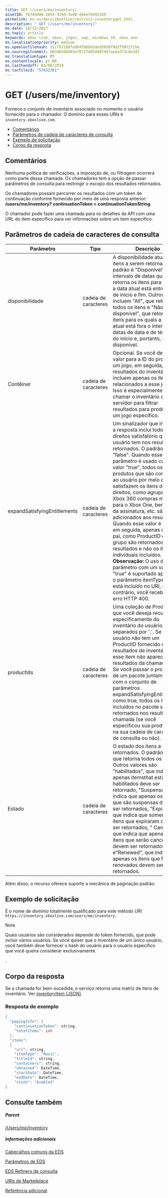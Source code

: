 ```yaml
---
title: GET (/users/me/inventory)
assetID: 7b74dd08-2854-319d-3ed0-ddee75d922b9
permalink: en-us/docs/xboxlive/rest/uri-inventoryget.html
description: " GET (/users/me/inventory)"
ms.date: 10/12/2017
ms.topic: article
keywords: xbox live, xbox, jogos, uwp, windows 10, xbox one
ms.localizationpriority: medium
ms.openlocfilehash: 31c787108fad84f06b02ded3958f9d2f99727cbe
ms.sourcegitcommit: b034650b684a767274d5d88746faeea373c8e34f
ms.translationtype: MT
ms.contentlocale: pt-BR
ms.lasthandoff: 03/06/2019
ms.locfileid: "57632201"
---
```

# <a name="get-usersmeinventory"></a>GET (/users/me/inventory)
Fornece o conjunto de inventário associado no momento o usuário fornecido para o chamador.
O domínio para esses URIs é `inventory.xboxlive.com`.

  * [Comentários](#ID4EV)
  * [Parâmetros de cadeia de caracteres de consulta](#ID4EHB)
  * [Exemplo de solicitação](#ID4EDE)
  * [Corpo da resposta](#ID4ERE)

<a id="ID4EV"></a>


## <a name="remarks"></a>Comentários

Nenhuma política de verificações, a imposição de, ou filtragem ocorrerá como parte dessa chamada. Os chamadores tem a opção de passar parâmetros de consulta para restringir o escopo dos resultados retornados.

Os chamadores possam percorrer os resultados com um token de continuação conforme fornecido por meio de uma resposta anterior: **/users/me/inventory? continuationToken = continuationTokenString**.

O chamador pode fazer uma chamada para os detalhes da API com uma URL do item específico para ver informações sobre um item específico.

<a id="ID4EHB"></a>


## <a name="query-string-parameters"></a>Parâmetros de cadeia de caracteres de consulta

| Parâmetro| Tipo| Descrição|
| --- | --- | --- |
| disponibilidade| cadeia de caracteres| A disponibilidade atual de itens a serem retornados. O padrão é "Disponível" intervalo de datas que retorna os itens para os quais a data atual está entre a data de início e fim. Outros valores incluem "All", que retorna todos os itens e "Não disponível", que retorna os itens para os quais a data atual está fora o intervalo de datas de data e de término do início e, portanto, não está disponível. |
| Contêiner| cadeia de caracteres| Opcional. Se você definir o valor para a ID do produto de um jogo, em seguida, os resultados do inventário do incluem apenas os itens relacionados a esse jogo. Isso é especialmente útil ao chamar o inventário do seu servidor para filtrar resultados para produtos de um jogo específico.|
| expandSatisfyingEntitlements| cadeia de caracteres| Um sinalizador que indica se a resposta inclui todos os direitos satisfatório que o usuário tem nos resultados retornados. O padrão é "false". Quando esse parâmetro é usado com um valor "true", todos os produtos que são concedidas ao usuário por meio do que satisfazem os itens de direitos, como agrupados, Xbox 360 compras migrados para o Xbox One, benefícios da assinatura, etc. são adicionados aos resultados. Quando esse valor é "false", em seguida, apenas os itens pai, como ProductID do grupo são retornados nos resultados e não os itens individuais incluídos. **Observação:** O uso desse parâmetro com um valor "true" é suportado apenas se o parâmetro itemType não está incluído no URI, caso contrário, você receberá um erro HTTP 400. |  
  | productIds | cadeia de caracteres |  Uma coleção de ProductIds que você deseja recuperar especificamente do inventário do usuário, separados por ','.  Se o usuário não tem um ProductID fornecido em seus resultados de inventário, esse item não aparecerá nos resultados da chamada à API. Se você passar o productID de um pacote juntamente com o conjunto de parâmetros expandSatisfyingEntitlements como true, todos os itens incluídos no pacote são retornados nos resultados da chamada (se você especificou sua productIds na sua cadeia de caracteres de consulta ou não).   |
  | Estado | cadeia de caracteres | O estado dos itens a serem retornados. O padrão é "all", que retorna todos os itens. Outros valores são "habilitados", que indica que apenas itemsthat estão habilitados deve ser retornado, "Suspenso", que indica que apenas os itens que são suspensas devem ser retornados, "Expirado", o que indica que somente os itens que expiraram devem ser retornados, " Cancelado", que indica que apenas os itens que serão cancelados devem ser retornados, e"Renewed", que indica que apenas os itens que foram renovados devem ser retornados.  |

Além disso, o recurso oferece suporte a mecânica de paginação padrão.

<a id="ID4EDE"></a>


## <a name="sample-request"></a>Exemplo de solicitação

É o nome de domínio totalmente qualificado para este método URI `https://inventory.xboxlive.com/users/me/inventory.
         `

> [!NOTE] 
> Quais usuários são considerados depende do token fornecido, que pode incluir vários usuários. Se você quiser que o inventário de um único usuário, você também deve fornecer o hash do usuário para o usuário específico que você queira considerar exclusivamente.

.

<a id="ID4ERE"></a>


## <a name="response-body"></a>Corpo da resposta

Se a chamada for bem-sucedida, o serviço retorna uma matriz de itens de inventário. Ver [inventoryItem (JSON)](../../json/json-inventoryitem.md).

<a id="ID4E4E"></a>


### <a name="sample-response"></a>Resposta de exemplo


```cpp
{
  "pagingInfo": {
    "continuationToken": string,
    "totalItems": int
  },
  "items":
  {
    "url": string,
    "itemType": "Music",
    "titleId": string,
    "containers": string,
    "obtained": DateTime,
    "startDate": DateTime,
    "endDate": DateTime,
    "state": "Enabled"  
}

```


<a id="ID4EHF"></a>


## <a name="see-also"></a>Consulte também

<a id="ID4EJF"></a>


##### <a name="parent"></a>Parent

[/Users/me/Inventory](uri-inventory.md)


<a id="ID4ETF"></a>


##### <a name="further-information"></a>Informações adicionais

[Cabeçalhos comuns da EDS](../../additional/edscommonheaders.md)

 [Parâmetros de EDS](../../additional/edsparameters.md)

 [EDS Refiners de consulta](../../additional/edsqueryrefiners.md)

 [URIs de Marketplace](atoc-reference-marketplace.md)

 [Referência adicional](../../additional/atoc-xboxlivews-reference-additional.md)
